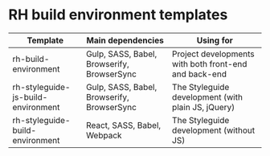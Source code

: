 # RH build environment templates
|Template|Main dependencies|Using for|
|---|---|---|
|rh-build-environment|Gulp, SASS, Babel, Browserify, BrowserSync|Project developments with both front-end and back-end|
|rh-styleguide-js-build-environment|Gulp, SASS, Babel, Browserify, BrowserSync|The Styleguide development (with plain JS, jQuery)|
|rh-styleguide-build-environment|React, SASS, Babel, Webpack|The Styleguide development (without JS)|

